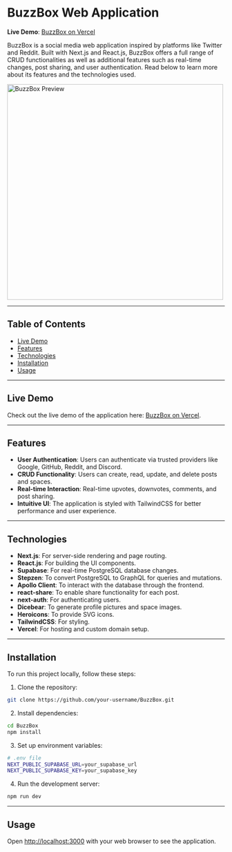 # BuzzBox Web Application

**Live Demo**: [BuzzBox on Vercel](https://buzzbox-next.vercel.app)

BuzzBox is a social media web application inspired by platforms like Twitter and Reddit. Built with Next.js and React.js, BuzzBox offers a full range of CRUD functionalities as well as additional features such as real-time changes, post sharing, and user authentication. Read below to learn more about its features and the technologies used.

<img src="https://i.imgur.com/P9kx0BQ.png" alt="BuzzBox Preview" height="500">


---

## Table of Contents
- [Live Demo](#live-demo)
- [Features](#features)
- [Technologies](#technologies)
- [Installation](#installation)
- [Usage](#usage)

---

## Live Demo

Check out the live demo of the application here: [BuzzBox on Vercel](https://buzzbox-next.vercel.app).


---

## Features

- **User Authentication**: Users can authenticate via trusted providers like Google, GitHub, Reddit, and Discord.
- **CRUD Functionality**: Users can create, read, update, and delete posts and spaces.
- **Real-time Interaction**: Real-time upvotes, downvotes, comments, and post sharing.
- **Intuitive UI**: The application is styled with TailwindCSS for better performance and user experience.

---

## Technologies

- **Next.js**: For server-side rendering and page routing.
- **React.js**: For building the UI components.
- **Supabase**: For real-time PostgreSQL database changes.
- **Stepzen**: To convert PostgreSQL to GraphQL for queries and mutations.
- **Apollo Client**: To interact with the database through the frontend.
- **react-share**: To enable share functionality for each post.
- **next-auth**: For authenticating users.
- **Dicebear**: To generate profile pictures and space images.
- **Heroicons**: To provide SVG icons.
- **TailwindCSS**: For styling.
- **Vercel**: For hosting and custom domain setup.

---

## Installation

To run this project locally, follow these steps:

1. Clone the repository:

```bash
git clone https://github.com/your-username/BuzzBox.git
```

2. Install dependencies:

```bash
cd BuzzBox
npm install
```

3. Set up environment variables:

```bash
# .env file
NEXT_PUBLIC_SUPABASE_URL=your_supabase_url
NEXT_PUBLIC_SUPABASE_KEY=your_supabase_key
```

4. Run the development server:

```bash
npm run dev
```

---

## Usage

Open [http://localhost:3000](http://localhost:3000) with your web browser to see the application.
